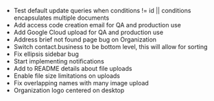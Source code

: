 * Test default update queries when conditions != id || conditions encapsulates multiple documents
* Add access code creation email for QA and production use
* Add Google Cloud upload for QA and production use
* Address brief not found page bug on Organization
* Switch contact.business to be bottom level, this will allow for sorting
* Fix ellipsis sidebar bug
* Start implementing notifications
* Add to README details about file uploads
* Enable file size limitations on uploads
* Fix overlapping names with many image upload
* Organization logo centered on desktop